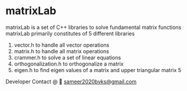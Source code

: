 # matrixLab
matrixLab is a set of C++ libraries to solve fundamental matrix functions
matrixLab primarily constitutes of 5 different libraries
1. vector.h to handle all vector operations
2. matrix.h to handle all matrix operations
3. crammer.h to solve a set of linear equations
4. orthogonalization.h to orthogonalize a matrix
5. eigen.h to find eigen values of a matrix and upper triangular matrix 5

Developer Contact @ 📧 sameer2020bvks@gmail.com
